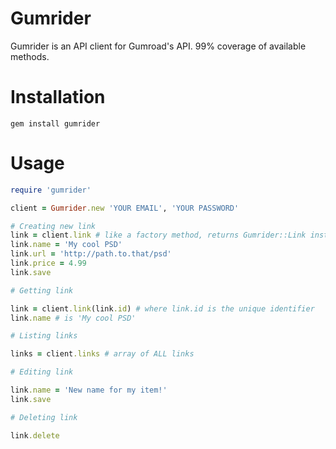 # Gumrider

Gumrider is an API client for Gumroad's API. 99% coverage of available methods.

# Installation

```
gem install gumrider
```

# Usage

```ruby
require 'gumrider'

client = Gumrider.new 'YOUR EMAIL', 'YOUR PASSWORD'

# Creating new link
link = client.link # like a factory method, returns Gumrider::Link instance
link.name = 'My cool PSD'
link.url = 'http://path.to.that/psd'
link.price = 4.99
link.save

# Getting link

link = client.link(link.id) # where link.id is the unique identifier
link.name # is 'My cool PSD'

# Listing links

links = client.links # array of ALL links

# Editing link

link.name = 'New name for my item!'
link.save

# Deleting link

link.delete

```